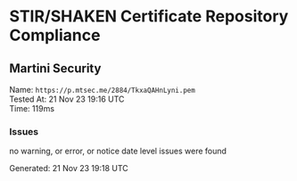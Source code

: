 # STIR/SHAKEN Certificate Repository Compliance

## Martini Security

Name: `https://p.mtsec.me/2884/TkxaQAHnLyni.pem`\
Tested At: 21 Nov 23 19:16 UTC\
Time: 119ms

### Issues

no warning, or error, or notice date level issues were found

Generated: 21 Nov 23 19:18 UTC